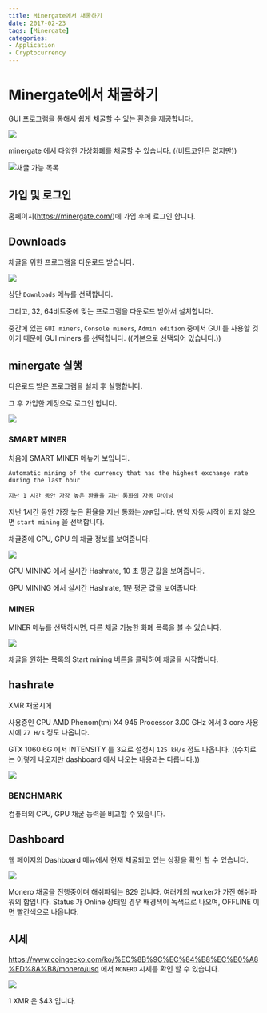 ```yaml
---
title: Minergate에서 채굴하기
date: 2017-02-23
tags: [Minergate]
categories:
- Application
- Cryptocurrency
---
```



# Minergate에서 채굴하기

GUI 프로그램을 통해서 쉽게 채굴할 수 있는 환경을 제공합니다.

![](https://goo.gl/kqkgdZ)



minergate 에서 다양한 가상화폐를 채굴할 수 있습니다. ((비트코인은 없지만))

![채굴 가능 목록](https://goo.gl/qZgP3G)



## 가입 및 로그인

홈페이지(https://minergate.com/)에 가입 후에 로그인 합니다.

## Downloads

채굴을 위한 프로그램을 다운로드 받습니다.

![](https://goo.gl/rfctSk)

상단 `Downloads` 메뉴를 선택합니다.

그리고, 32, 64비트중에 맞는 프로그램을 다운로드 받아서 설치합니다.  

중간에 있는 `GUI miners`, `Console miners`, `Admin edition` 중에서 GUI 를 사용할 것이기 때문에 GUI miners 를 선택합니다.  ((기본으로 선택되어 있습니다.))

## minergate 실행

다운로드 받은 프로그램을 설치 후 실행합니다.

그 후 가입한 계정으로 로그인 합니다.

![](https://goo.gl/Aptzth)

### SMART MINER

처음에 SMART MINER 메뉴가 보입니다.

```
Automatic mining of the currency that has the highest exchange rate during the last hour

지난 1 시간 동안 가장 높은 환율을 지닌 통화의 자동 마이닝
```

지난 1시간 동안 가장 높은 환율을 지닌 통화는 `XMR`입니다.  만약 자동 시작이 되지 않으면 `start mining` 을 선택합니다.

채굴중에 CPU, GPU 의 채굴 정보를 보여줍니다.

![](https://goo.gl/qY4F8m)

GPU MINING 에서 실시간 Hashrate, 10 초 평균 값을 보여줍니다.

GPU MINING 에서 실시간 Hashrate, 1분 평균 값을 보여줍니다.

### MINER

MINER 메뉴를 선택하시면, 다른 채굴 가능한 화폐 목록을 볼 수 있습니다.

![](https://goo.gl/K2ztRw)

채굴을 원하는 목록의 Start mining 버튼을 클릭하여 채굴을 시작합니다.

## hashrate

XMR 채굴시에

사용중인 CPU AMD Phenom(tm) X4 945 Processor 3.00 GHz 에서 3 core 사용시에 `27 H/s` 정도 나옵니다.

GTX 1060 6G 에서 INTENSITY 를 3으로 설정시 `125 kH/s` 정도 나옵니다. ((수치로는 이렇게 나오지만 dashboard 에서 나오는 내용과는 다릅니다.))

![](https://goo.gl/bqMiqq)



### BENCHMARK

컴퓨터의 CPU, GPU 채굴 능력을 비교할 수 있습니다.



## Dashboard

웹 페이지의 Dashboard 메뉴에서 현재 채굴되고 있는 상황을 확인 할 수 있습니다.

![](https://goo.gl/r9iZ1Y)

Monero 채굴을 진행중이며 해쉬파워는 829 입니다. 여러개의 worker가 가진 해쉬파워의 합입니다. Status 가 Online 상태일 경우 배경색이 녹색으로 나오며, OFFLINE 이면 빨간색으로 나옵니다.

## 시세

https://www.coingecko.com/ko/%EC%8B%9C%EC%84%B8%EC%B0%A8%ED%8A%B8/monero/usd 에서 `MONERO` 시세를 확인 할 수 있습니다.

![](https://goo.gl/skXRNh)

1 XMR 은 $43 입니다.
